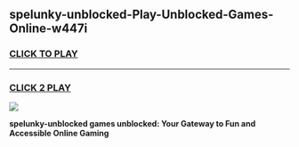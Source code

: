 
## spelunky-unblocked-Play-Unblocked-Games-Online-w447i
<h3>
<a href="https://premium76.site?title=spelunky-unblocked&ref=25A">CLICK TO PLAY</a></h3>
<hr>

<h3>
<a href="https://premium76.site?title=spelunky-unblocked&ref=25A">CLICK 2 PLAY</a>
  
</h3>

<a href="https://premium76.site?title=spelunky-unblocked&ref=25A"><img src="https://clearcache.store/games.png"></a>


**spelunky-unblocked games unblocked: Your Gateway to Fun and Accessible Online Gaming**
